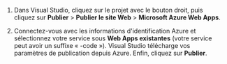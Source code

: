 
1. Dans Visual Studio, cliquez sur le projet avec le bouton droit, puis cliquez sur **Publier** > **Publier le site Web** > **Microsoft Azure Web Apps**.

2. Connectez-vous avec les informations d'identification Azure et sélectionnez votre service sous **Web Apps existantes** (votre service peut avoir un suffixe « -code »). Visual Studio télécharge vos paramètres de publication depuis Azure. Enfin, cliquez sur **Publier**.

<!---HONumber=August15_HO6-->